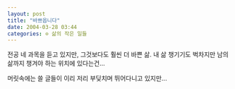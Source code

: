 ```yaml
---
layout: post
title: "바쁘옵니다"
date: 2004-03-28 03:44
categories: ⊙ 삶의 작은 일들
---
```


전공 네 과목을 듣고 있지만, 그것보다도 훨씬 더 바쁜 삶.
내 삶 챙기기도 벅차지만 남의 삶까지 챙겨야 하는 위치에 있다는건...

머릿속에는 쓸 글들이 이리 저리 부딪치며 뛰어다니고 있지만...

       
